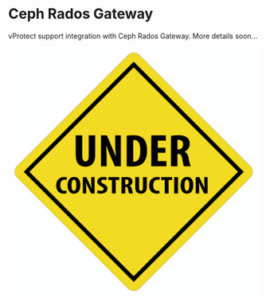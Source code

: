 # Ceph Rados Gateway

vProtect support integration with Ceph Rados Gateway. More details soon...

![](../../../.gitbook/assets/under-construction.png)

